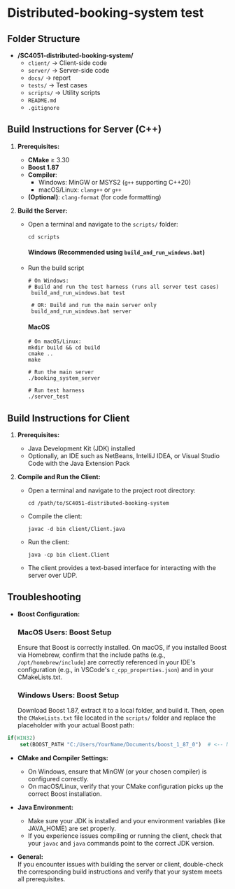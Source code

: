# Distributed-booking-system test

## Folder Structure

- **/SC4051-distributed-booking-system/**
  - `client/` → Client-side code
  - `server/` → Server-side code
  - `docs/` → report
  - `tests/` → Test cases
  - `scripts/` → Utility scripts
  - `README.md`
  - `.gitignore`

## Build Instructions for Server (C++)

1. **Prerequisites:**
   - **CMake** ≥ 3.30
   - **Boost 1.87**
   - **Compiler**:
     - Windows: MinGW or MSYS2 (`g++` supporting C++20)
     - macOS/Linux: `clang++` or `g++`
   - **(Optional)**: `clang-format` (for code formatting)


2. **Build the Server:**
   - Open a terminal and navigate to the `scripts/` folder:
     ```
     cd scripts
     ```
     #### Windows (Recommended using `build_and_run_windows.bat`)
   - Run the build script
     ```
     # On Windows:
     # Build and run the test harness (runs all server test cases)
      build_and_run_windows.bat test

      # OR: Build and run the main server only
      build_and_run_windows.bat server
     ```
     #### MacOS 
     ```
     # On macOS/Linux:
     mkdir build && cd build
     cmake ..
     make

     # Run the main server
     ./booking_system_server

     # Run test harness
     ./server_test
     ```

## Build Instructions for Client

1. **Prerequisites:**
   - Java Development Kit (JDK) installed
   - Optionally, an IDE such as NetBeans, IntelliJ IDEA, or Visual Studio Code with the Java Extension Pack

2. **Compile and Run the Client:**
   - Open a terminal and navigate to the project root directory:
     ```
     cd /path/to/SC4051-distributed-booking-system
     ```
   - Compile the client:
     ```
     javac -d bin client/Client.java
     ```
   - Run the client:
     ```
     java -cp bin client.Client
     ```
   - The client provides a text-based interface for interacting with the server over UDP.

## Troubleshooting

- **Boost Configuration:**
  ### MacOS Users: Boost Setup
  Ensure that Boost is correctly installed. On macOS, if you installed Boost via Homebrew, confirm that the include paths (e.g., `/opt/homebrew/include`) are correctly referenced in your IDE's configuration (e.g., in VSCode's `c_cpp_properties.json`) and in your CMakeLists.txt.

  ### Windows Users: Boost Setup
  Download Boost 1.87, extract it to a local folder, and build it. Then, open the `CMakeLists.txt` file located in the `scripts/` folder and replace the placeholder with your actual Boost path:
```cmake
if(WIN32)
    set(BOOST_PATH "C:/Users/YourName/Documents/boost_1_87_0")  # <-- Modify this path
```

- **CMake and Compiler Settings:**  
  - On Windows, ensure that MinGW (or your chosen compiler) is configured correctly.
  - On macOS/Linux, verify that your CMake configuration picks up the correct Boost installation.

- **Java Environment:**  
  - Make sure your JDK is installed and your environment variables (like JAVA_HOME) are set properly.
  - If you experience issues compiling or running the client, check that your `javac` and `java` commands point to the correct JDK version.

- **General:**  
  If you encounter issues with building the server or client, double-check the corresponding build instructions and verify that your system meets all prerequisites.
